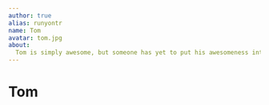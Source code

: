 ```yaml
---
author: true
alias: runyontr
name: Tom
avatar: tom.jpg
about:
  Tom is simply awesome, but someone has yet to put his awesomeness into a brief and meaningful summary.
---
```


# Tom

<Author :author="$page.frontmatter" />
